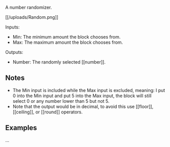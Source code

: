 A number randomizer.

[[/uploads/Random.png]]

Inputs:

- Min: The minimum amount the block chooses from.
- Max: The maximum amount the block chooses from.

Outputs:

- Number: The randomly selected [[number]].

## Notes
- The Min input is included while the Max input is excluded, meaning: I put 0 into the Min input and put 5 into the Max input, the block will still select 0 or any number lower than 5 but not 5.
- Note that the output would be in decimal, to avoid this use [[floor]], [[ceiling]], or [[round]] operators.

## Examples
...